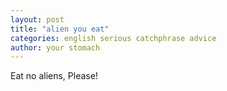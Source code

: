 ```yaml
---
layout: post
title: "alien you eat"
categories: english serious catchphrase advice
author: your stomach
---
```


Eat no aliens, Please!
